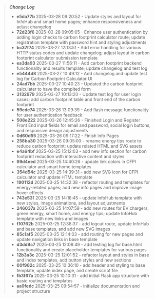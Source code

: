 > ***Change Log***
> - **e5da77b** 2025-03-28 09:20:52 - Update styles and layout for InfoHub and smart home pages; enhance responsiveness and adjust changelog
> - **72d23f6** 2025-03-28 09:05:05 - Enhance user authentication by adding login checks to carbon footprint calculator route; update registration template with password hint and styling adjustments
> - **bc37f74** 2025-03-27 12:13:51 - Add error handling for various HTTP status codes and update changelog; adjust layout in carbon footprint calculator submission template
> - **ea3da93** 2025-03-27 11:56:11 - Add carbon footprint backend functionality and results template; update changelog and test log
> - **e5444d8** 2025-03-27 10:49:12 - Add changelog and update test log for Carbon Footprint Calculator UI
> - **24ad7bb** 2025-03-27 10:40:23 - Updated the carbon footprint calculater to have the complted form
> - **3132979** 2025-03-27 10:13:20 - Update test log for user login cases; add carbon footprint table and front end of the carbon footprint
> - **59cdc74** 2025-03-26 13:09:39 - Add flash message functionality for user authentication feedback
> - **508e222** 2025-03-26 12:45:26 - Finished Login and Register Front End input fields for email and password, social login buttons, and responsive design adjustments
> - **0d60d55** 2025-03-26 09:17:22 - Finish Info Pages
> - **258ba30** 2025-03-26 09:05:00 - rename energy tips route to reduce carbon footprint; update related HTML and SVG assets
> - **e4a64bf** 2025-03-25 15:12:03 - add new info section for carbon footprint reduction with interactive content and styles
> - **99d4eed** 2025-03-25 14:40:26 - update link colors in CFPI calculator and smart home templates
> - **354d54c** 2025-03-25 14:39:31 - add new SVG icon for CFPI calculator and update HTML template
> - **190112d** 2025-03-25 14:32:38 - refactor routing and templates for energy-related pages; add new info pages and improve image hover effects
> - **743e531** 2025-03-25 14:18:45 - update InfoHub template with new styles, image animations, and layout adjustments
> - **246037a** 2025-03-25 14:07:59 - add new routes for EV chargers, green energy, smart home, and energy tips; update InfoHub template with new links and images
> - **f10762b** 2025-03-25 12:38:37 - add logout route, update InfoHub and base templates, and add new SVG images
> - **85c1af5** 2025-03-25 12:14:03 - add routing for new pages and update navigation links in base template
> - **d3dd9c7** 2025-03-25 12:08:49 - add testing log for base.html functionality and create placeholder templates for various pages
> - **12b3a3c** 2025-03-25 12:01:52 - refactor layout and styles in base and index templates, add button styles and new sections
> - **00f982c** 2025-03-25 10:36:10 - add header and styling to base template, update index page, and create script file
> - **fb3f67a** 2025-03-25 10:10:31 - add initial Flask app structure with basic routing and templates
> - **aa0fedc** 2025-03-25 09:54:57 - initialize documentation and project structure